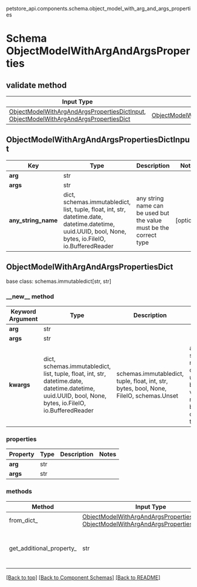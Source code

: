 petstore_api.components.schema.object_model_with_arg_and_args_properties
# Schema ObjectModelWithArgAndArgsProperties

## validate method
Input Type | Return Type | Notes
------------ | ------------- | -------------
[ObjectModelWithArgAndArgsPropertiesDictInput](#objectmodelwithargandargspropertiesdictinput), [ObjectModelWithArgAndArgsPropertiesDict](#objectmodelwithargandargspropertiesdict) | [ObjectModelWithArgAndArgsPropertiesDict](#objectmodelwithargandargspropertiesdict) |

## ObjectModelWithArgAndArgsPropertiesDictInput
Key | Type |  Description | Notes
------------ | ------------- | ------------- | -------------
**arg** | str |  |
**args** | str |  |
**any_string_name** | dict, schemas.immutabledict, list, tuple, float, int, str, datetime.date, datetime.datetime, uuid.UUID, bool, None, bytes, io.FileIO, io.BufferedReader | any string name can be used but the value must be the correct type | [optional]

## ObjectModelWithArgAndArgsPropertiesDict
base class: schemas.immutabledict[str, str]

### &lowbar;&lowbar;new&lowbar;&lowbar; method
Keyword Argument | Type | Description | Notes
---------------- | ---- | ----------- | -----
**arg** | str |  |
**args** | str |  |
**kwargs** | dict, schemas.immutabledict, list, tuple, float, int, str, datetime.date, datetime.datetime, uuid.UUID, bool, None, bytes, io.FileIO, io.BufferedReader | schemas.immutabledict, tuple, float, int, str, bytes, bool, None, FileIO, schemas.Unset | any string name can be used but the value must be the correct type | [optional] typed value is accessed with the get_additional_property_ method

### properties
Property | Type | Description | Notes
-------- | ---- | ----------- | -----
**arg** | str |  |
**args** | str |  |

### methods
Method | Input Type | Return Type | Notes
------ | ---------- | ----------- | ------
from_dict_ | [ObjectModelWithArgAndArgsPropertiesDictInput](#objectmodelwithargandargspropertiesdictinput), [ObjectModelWithArgAndArgsPropertiesDict](#objectmodelwithargandargspropertiesdict) | [ObjectModelWithArgAndArgsPropertiesDict](#objectmodelwithargandargspropertiesdict) | a constructor
get_additional_property_ | str | schemas.immutabledict, tuple, float, int, str, bytes, bool, None, FileIO, schemas.Unset | provides type safety for additional properties

[[Back to top]](#top) [[Back to Component Schemas]](../../../README.md#Component-Schemas) [[Back to README]](../../../README.md)
